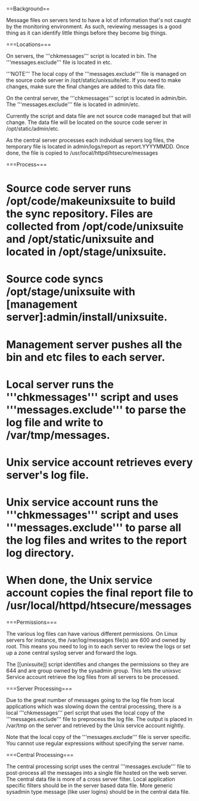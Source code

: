 ==Background==

Message files on servers tend to have a lot of information that's not caught by the monitoring environment. As such, reviewing messages is a good thing as it can identify little things before they become big things.

===Locations===

On servers, the '''chkmessages''' script is located in bin. The '''messages.exclude''' file is located in etc.

'''NOTE''' The local copy of the '''messages.exclude''' file is managed on the source code server in /opt/static/unixsuite/etc. If you need to make changes, make sure the final changes are added to this data file.

On the central server, the '''chkmessages''' script is located in admin/bin. The '''messages.exclude''' file is located in admin/etc.

Currently the script and data file are not source code managed but that will change. The data file will be located on the source code server in /opt/static/admin/etc.

As the central server processes each individual servers log files, the temporary file is located in admin/logs/report as report.YYYYMMDD. Once done, the file is copied to /usr/local/httpd/htsecure/messages

===Process===

# Source code server runs /opt/code/makeunixsuite to build the sync repository. Files are collected from /opt/code/unixsuite and /opt/static/unixsuite and located in /opt/stage/unixsuite.
# Source code syncs /opt/stage/unixsuite with [management server]:admin/install/unixsuite.
# Management server pushes all the bin and etc files to each server.
# Local server runs the '''chkmessages''' script and uses '''messages.exclude''' to parse the log file and write to /var/tmp/messages.
# Unix service account retrieves every server's log file.
# Unix service account runs the '''chkmessages''' script and uses '''messages.exclude''' to parse all the log files and writes to the report log directory.
# When done, the Unix service account copies the final report file to /usr/local/httpd/htsecure/messages

===Permissions===

The various log files can have various different permissions. On Linux servers for instance, the /var/log/messages file(s) are 600 and owned by root. This means you need to log in to each server to review the logs or set up a zone central syslog server and forward the logs.

The [[unixsuite]] script identifies and changes the permissions so they are 644 and are group owned by the sysadmin group. This lets the unixsvc Service account retrieve the log files from all servers to be processed.

===Server Processing===

Due to the great number of messages going to the log file from local applications which was slowing down the central processing, there is a local '''chkmessages''' perl script that uses the local copy of the '''messages.exclude''' file to preprocess the log file. The output is placed in /var/tmp on the server and retrieved by the Unix service account nightly.

Note that the local copy of the '''messages.exclude''' file is server specific. You cannot use regular expressions without specifying the server name.

===Central Processing===

The central processing script uses the central '''messages.exclude''' file to post-process all the messages into a single file hosted on the web server. The central data file is more of a cross server filter. Local application specific filters should be in the server based data file. More generic sysadmin type message (like user logins) should be in the central data file.


